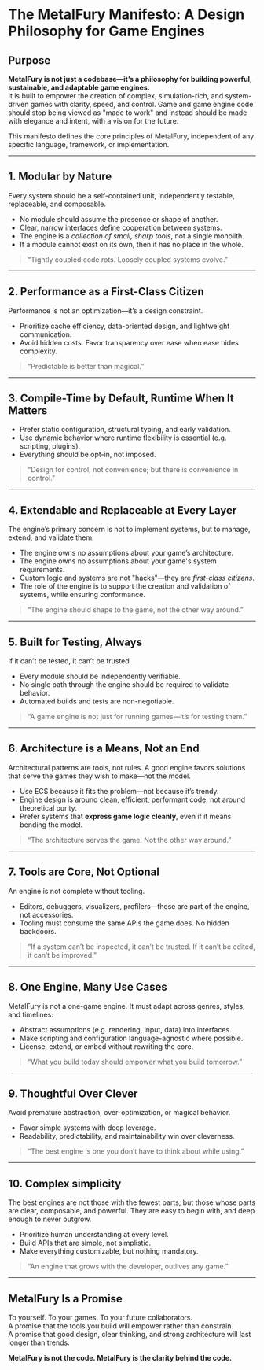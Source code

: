 # The MetalFury Manifesto: A Design Philosophy for Game Engines

## Purpose
**MetalFury is not just a codebase—it’s a philosophy for building powerful, sustainable, and adaptable game engines.**  
It is built to empower the creation of complex, simulation-rich, and system-driven games with clarity, speed, and control.
Game and game engine code should stop being viewed as "made to work" and instead should be made with elegance and intent, with a vision for the future.

This manifesto defines the core principles of MetalFury, independent of any specific language, framework, or implementation.

---

## 1. Modular by Nature
Every system should be a self-contained unit, independently testable, replaceable, and composable.  
- No module should assume the presence or shape of another.  
- Clear, narrow interfaces define cooperation between systems.  
- The engine is a *collection of small, sharp tools*, not a single monolith.
- If a module cannot exist on its own, then it has no place in the whole.

> “Tightly coupled code rots. Loosely coupled systems evolve.”

---

## 2. Performance as a First-Class Citizen
Performance is not an optimization—it’s a design constraint.  
- Prioritize cache efficiency, data-oriented design, and lightweight communication.  
- Avoid hidden costs. Favor transparency over ease when ease hides complexity.

> “Predictable is better than magical.”

---

## 3. Compile-Time by Default, Runtime When It Matters
- Prefer static configuration, structural typing, and early validation.  
- Use dynamic behavior where runtime flexibility is essential (e.g. scripting, plugins).  
- Everything should be opt-in, not imposed.

> “Design for control, not convenience; but there is convenience in control.”

---

## 4. Extendable and Replaceable at Every Layer
The engine’s primary concern is not to implement systems, but to manage, extend, and validate them.
- The engine owns no assumptions about your game’s architecture.
- The engine owns no assumptions about your game's system requirements.  
- Custom logic and systems are not "hacks"—they are *first-class citizens*.
- The role of the engine is to support the creation and validation of systems, while ensuring conformance.

> “The engine should shape to the game, not the other way around.”

---

## 5. Built for Testing, Always
If it can’t be tested, it can’t be trusted.  
- Every module should be independently verifiable.  
- No single path through the engine should be required to validate behavior.  
- Automated builds and tests are non-negotiable.

> “A game engine is not just for running games—it’s for testing them.”

---

## 6. Architecture is a Means, Not an End
Architectural patterns are tools, not rules. A good engine favors solutions that serve the games they wish to make—not the model.
- Use ECS because it fits the problem—not because it’s trendy.
- Engine design is around clean, efficient, performant code, not around theoretical purity.
- Prefer systems that **express game logic cleanly**, even if it means bending the model.

> “The architecture serves the game. Not the other way around.”

---

## 7. Tools are Core, Not Optional
An engine is not complete without tooling.  
- Editors, debuggers, visualizers, profilers—these are part of the engine, not accessories.  
- Tooling must consume the same APIs the game does. No hidden backdoors.

> “If a system can’t be inspected, it can’t be trusted. If it can’t be edited, it can’t be improved.”

---

## 8. One Engine, Many Use Cases
MetalFury is not a one-game engine. It must adapt across genres, styles, and timelines:  
- Abstract assumptions (e.g. rendering, input, data) into interfaces.  
- Make scripting and configuration language-agnostic where possible.  
- License, extend, or embed without rewriting the core.

> “What you build today should empower what you build tomorrow.”

---

## 9. Thoughtful Over Clever
Avoid premature abstraction, over-optimization, or magical behavior.  
- Favor simple systems with deep leverage.  
- Readability, predictability, and maintainability win over cleverness.

> “The best engine is one you don’t have to think about while using.”

---

## 10. Complex simplicity
The best engines are not those with the fewest parts, but those whose parts are clear, composable, and powerful.
They are easy to begin with, and deep enough to never outgrow.  
- Prioritize human understanding at every level.
- Build APIs that are simple, not simplistic.
- Make everything customizable, but nothing mandatory.

> “An engine that grows with the developer, outlives any game.”

---

## MetalFury Is a Promise
To yourself. To your games. To your future collaborators.  
A promise that the tools you build will empower rather than constrain.  
A promise that good design, clear thinking, and strong architecture will last longer than trends.

**MetalFury is not the code. MetalFury is the clarity behind the code.**

